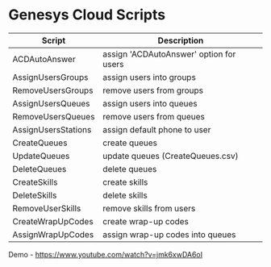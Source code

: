 # Genesys Cloud Scripts

| Script | Description |
| ------ | ------ |
| ACDAutoAnswer | assign 'ACDAutoAnswer' option for users |
| AssignUsersGroups | assign users into groups |
| RemoveUsersGroups | remove users from groups |
| AssignUsersQueues | assign users into queues |
| RemoveUsersQueues | remove users from queues |
| AssignUsersStations | assign default phone to user |
| CreateQueues | create queues |
| UpdateQueues | update queues (CreateQueues.csv) |
| DeleteQueues | delete queues |
| CreateSkills | create skills |
| DeleteSkills | delete skills |
| RemoveUserSkills | remove skills from users |
| CreateWrapUpCodes | create wrap-up codes |
| AssignWrapUpCodes | assign wrap-up codes into queues |

Demo - https://www.youtube.com/watch?v=jmk6xwDA6oI
